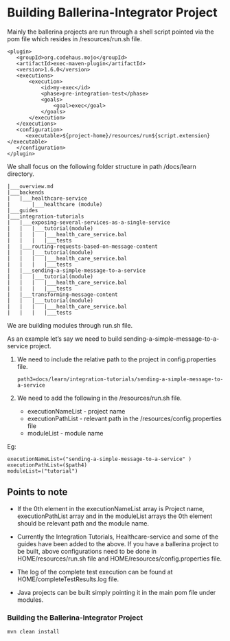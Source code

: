 # Building Ballerina-Integrator Project

Mainly the ballerina projects are run through a shell script pointed via the pom file which resides in <Ballerina-Integrator-HOME>/resources/run.sh file. 

```
<plugin>
   <groupId>org.codehaus.mojo</groupId>
   <artifactId>exec-maven-plugin</artifactId>
   <version>1.6.0</version>
   <executions>
       <execution>
           <id>my-exec</id>
           <phase>pre-integration-test</phase>
           <goals>
               <goal>exec</goal>
           </goals>
       </execution>
   </executions>
   <configuration>
      <executable>${project-home}/resources/run${script.extension}</executable>
   </configuration>
</plugin>
```

We shall focus on the following folder structure in path <HOME>/docs/learn directory.

```
|___overview.md
|___backends
|	|___healthcare-service
|		|___healthcare (module)
|___guides
|___integration-tutorials
|	|___exposing-several-services-as-a-single-service
|	|	|___tutorial(module)
|	|	|	|___health_care_service.bal	
|	|	|	|___tests
|	|___routing-requests-based-on-message-content
|	|	|___tutorial(module)
|	|	|	|___health_care_service.bal	
|	|	|	|___tests
|	|___sending-a-simple-message-to-a-service
|	|	|___tutorial(module)
|	|	|	|___health_care_service.bal	
|	|	|	|___tests
|	|___transforming-message-content
|	|	|___tutorial(module)
|	|	|	|___health_care_service.bal	
|	|	|	|___tests

```
We are building modules through run.sh file. 

As an example let’s say we need to build sending-a-simple-message-to-a-service project. 

1. We need to include the relative path to the project in config.properties file. 	
    ```
    path3=docs/learn/integration-tutorials/sending-a-simple-message-to-a-service
    ```

2. We need to add the following in the <HOME>/resources/run.sh file. 
	- executionNameList - project name
	- executionPathList - relevant path in the <HOME>/resources/config.properties file
	- moduleList - module name
	
  Eg:
```
executionNameList=("sending-a-simple-message-to-a-service" ) 
executionPathList=($path4)
moduleList=("tutorial")
```
 

## Points to note
- If the 0th element in the executionNameList array is Project name, executionPathList array and in the moduleList arrays the 0th element should be relevant path and the module name. 

- Currently the Integration Tutorials, Healthcare-service and some of the guides have been added to the above. If you have a ballerina project to be built, above configurations need to be done in HOME/resources/run.sh file and HOME/resources/config.properties file. 

- The log of the complete test execution can be found at HOME/completeTestResults.log file. 

- Java projects can be built simply pointing it in the main pom file under modules. 


### Building the Ballerina-Integrator Project

```
mvn clean install
```



